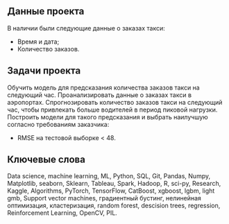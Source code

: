 ## Данные проекта
В наличии были следующие данные о заказах такси:
* Время и дата;
* Количество заказов.
## Задачи проекта
Обучить модель для предсказания количества заказов такси на следующий час.
Проанализировать данные о заказах такси в аэропортах. Спрогнозировать количество заказов такси на следующий час, чтобы привлекать больше водителей в период пиковой нагрузки. 
Построить модели для такого предсказания и выбрать наилучшую согласно требованиям заказчика:
- RMSE на тестовой выборке < 48.
## Ключевые слова
Data science, machine learning, ML, Python, SQL, Git, Pandas, Numpy, Matplotlib, seaborn, Sklearn, Tableau, Spark, Hadoop, R, sci-py, Research, Kaggle, Algorithms, PyTorch, TensorFlow, CatBoost, xgboost, lgbm, light gmb, Support vector machines, градиентный бустинг, нелинейная оптимизация, кластеризация, random forest, descision trees,  regression,  Reinforcement Learning, OpenCV, PIL.
